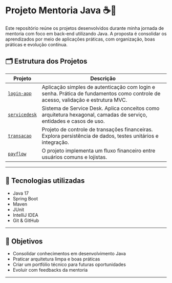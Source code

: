 # Projeto Mentoria Java ☕🚀

Este repositório reúne os projetos desenvolvidos durante minha jornada de mentoria com foco em back-end utilizando Java. A proposta é consolidar os aprendizados por meio de aplicações práticas, com organização, boas práticas e evolução contínua.

## 🗂️ Estrutura dos Projetos

| Projeto        | Descrição                                                                 |
|----------------|---------------------------------------------------------------------------|
| [`login-app`](./login-app)     | Aplicação simples de autenticação com login e senha. Prática de fundamentos como controle de acesso, validação e estrutura MVC. |
| [`servicedesk`](./servicedesk) | Sistema de Service Desk. Aplica conceitos como arquitetura hexagonal, camadas de serviço, entidades e casos de uso. |
| [`transacao`](./transacao)     | Projeto de controle de transações financeiras. Explora persistência de dados, testes unitários e integração. |
| [`payflow`](./payflow)         | O projeto implementa um fluxo financeiro entre usuários comuns e lojistas. |
---

## 🧰 Tecnologias utilizadas

- Java 17
- Spring Boot
- Maven
- JUnit
- IntelliJ IDEA
- Git & GitHub

---

## 🎯 Objetivos

- Consolidar conhecimentos em desenvolvimento Java
- Praticar arquitetura limpa e boas práticas
- Criar um portfólio técnico para futuras oportunidades
- Evoluir com feedbacks da mentoria

---

